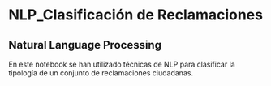 # NLP_Clasificación de Reclamaciones
## Natural Language Processing
En este notebook se han  utilizado técnicas de NLP para clasificar la tipología de un conjunto de reclamaciones ciudadanas.
